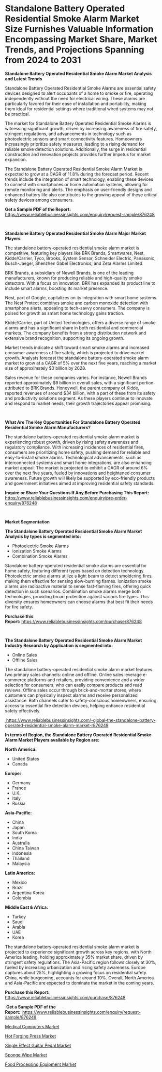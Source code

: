 <p><h1>Standalone Battery Operated Residential Smoke Alarm Market Size Furnishes Valuable Information Encompassing Market Share, Market Trends, and Projections Spanning from 2024 to 2031</h1></p><p><strong>Standalone Battery Operated Residential Smoke Alarm Market Analysis and Latest Trends</strong></p>
<p><p>Standalone Battery Operated Residential Smoke Alarms are essential safety devices designed to alert occupants of a home to smoke or fire, operating independently without the need for electrical wiring. These alarms are particularly favored for their ease of installation and portability, making them ideal for residential settings where traditional wired systems may not be practical.</p><p>The market for Standalone Battery Operated Residential Smoke Alarms is witnessing significant growth, driven by increasing awareness of fire safety, stringent regulations, and advancements in technology such as photoelectric sensors and smart connectivity features. Homeowners increasingly prioritize safety measures, leading to a rising demand for reliable smoke detection solutions. Additionally, the surge in residential construction and renovation projects provides further impetus for market expansion.</p><p>The Standalone Battery Operated Residential Smoke Alarm Market is expected to grow at a CAGR of 11.8% during the forecast period. Recent trends include the integration of smart technology, enabling these devices to connect with smartphones or home automation systems, allowing for remote monitoring and alerts. The emphasis on user-friendly designs and enhanced battery life also contributes to the growing appeal of these critical safety devices among consumers.</p></p>
<p><strong>Get a Sample PDF of the Report:&nbsp;</strong> <a href="https://www.reliablebusinessinsights.com/enquiry/request-sample/876248?utm_campaign=118&utm_medium=2&utm_source=Github&utm_content=ia&utm_term=16112024&utm_id=standalone-battery-operated-residential-smoke-alarm">https://www.reliablebusinessinsights.com/enquiry/request-sample/876248</a></p>
<p>&nbsp;</p>
<p><strong>Standalone Battery Operated Residential Smoke Alarm Major Market Players</strong></p>
<p><p>The standalone battery-operated residential smoke alarm market is competitive, featuring key players like BRK Brands, Smartwares, Nest, Kidde/Carrier, Tyco, Brooks, System Sensor, Schneider Electric, Panasonic, Busch-Jaeger, Shenzhen Gabel Electronics, and Zeta Alarms Limited. </p><p>BRK Brands, a subsidiary of Newell Brands, is one of the leading manufacturers, known for producing reliable and high-quality smoke detectors. With a focus on innovation, BRK has expanded its product line to include smart alarms, boosting its market presence. </p><p>Nest, part of Google, capitalizes on its integration with smart home systems. The Nest Protect combines smoke and carbon monoxide detection with smartphone alerts, appealing to tech-savvy consumers. The company is poised for growth as smart home technology gains traction.</p><p>Kidde/Carrier, part of United Technologies, offers a diverse range of smoke alarms and has a significant share in both residential and commercial markets. The company benefits from a strong distribution network and extensive brand recognition, supporting its ongoing growth.</p><p>Market trends indicate a shift toward smart smoke alarms and increased consumer awareness of fire safety, which is projected to drive market growth. Analysts forecast the standalone battery-operated smoke alarm market to grow at a CAGR of 5% over the next five years, reaching a market size of approximately $3 billion by 2028.</p><p>Sales revenue for these companies varies. For instance, Newell Brands reported approximately $9 billion in overall sales, with a significant portion attributed to BRK Brands. Honeywell, the parent company of Kidde, reported revenues of around $34 billion, with a part of these from its safety and productivity solutions segment. As these players continue to innovate and respond to market needs, their growth trajectories appear promising.</p></p>
<p>&nbsp;</p>
<p><strong>What Are The Key Opportunities For Standalone Battery Operated Residential Smoke Alarm Manufacturers?</strong></p>
<p><p>The standalone battery-operated residential smoke alarm market is experiencing robust growth, driven by rising safety awareness and regulatory compliance. With increasing incidences of residential fires, consumers are prioritizing home safety, pushing demand for reliable and easy-to-install smoke alarms. Technological advancements, such as interconnected systems and smart home integrations, are also enhancing market appeal. The market is projected to exhibit a CAGR of around 6% over the next five years, fueled by innovations and heightened consumer awareness. Future growth will likely be supported by eco-friendly products and government initiatives aimed at improving residential safety standards.</p></p>
<p><strong>Inquire or Share Your Questions If Any Before Purchasing This Report:</strong> <a href="https://www.reliablebusinessinsights.com/enquiry/pre-order-enquiry/876248?utm_campaign=118&utm_medium=2&utm_source=Github&utm_content=ia&utm_term=16112024&utm_id=standalone-battery-operated-residential-smoke-alarm">https://www.reliablebusinessinsights.com/enquiry/pre-order-enquiry/876248</a></p>
<p>&nbsp;</p>
<p><strong>Market Segmentation</strong></p>
<p><strong>The Standalone Battery Operated Residential Smoke Alarm Market Analysis by types is segmented into:</strong></p>
<p><ul><li>Photoelectric Smoke Alarms</li><li>Ionization Smoke Alarms</li><li>Combination Smoke Alarms</li></ul></p>
<p><p>Standalone battery-operated residential smoke alarms are essential for home safety, featuring different types based on detection technology. Photoelectric smoke alarms utilize a light beam to detect smoldering fires, making them effective for sensing slow-burning flames. Ionization smoke alarms use radioactive material to sense fast-flaming fires, offering quick detection in such scenarios. Combination smoke alarms merge both technologies, providing broad protection against various fire types. This diversity ensures homeowners can choose alarms that best fit their needs for fire safety.</p></p>
<p><strong>Purchase this Report:&nbsp;</strong><a href="https://www.reliablebusinessinsights.com/purchase/876248?utm_campaign=118&utm_medium=2&utm_source=Github&utm_content=ia&utm_term=16112024&utm_id=standalone-battery-operated-residential-smoke-alarm">https://www.reliablebusinessinsights.com/purchase/876248</a></p>
<p>&nbsp;</p>
<p><strong>The Standalone Battery Operated Residential Smoke Alarm Market Industry Research by Application is segmented into:</strong></p>
<p><ul><li>Online Sales</li><li>Offline Sales</li></ul></p>
<p><p>The standalone battery-operated residential smoke alarm market features two primary sales channels: online and offline. Online sales leverage e-commerce platforms and retailers, providing convenience and a wider selection for consumers, who can easily compare products and read reviews. Offline sales occur through brick-and-mortar stores, where customers can physically inspect alarms and receive personalized assistance. Both channels cater to safety-conscious homeowners, ensuring access to essential fire detection devices, helping enhance residential safety effectively.</p></p>
<p><a href="https://www.reliablebusinessinsights.com/-global-the-standalone-battery-operated-residential-smoke-alarm-market-r876248?utm_campaign=118&utm_medium=2&utm_source=Github&utm_content=ia&utm_term=16112024&utm_id=standalone-battery-operated-residential-smoke-alarm">&nbsp;https://www.reliablebusinessinsights.com/-global-the-standalone-battery-operated-residential-smoke-alarm-market-r876248</a></p>
<p><strong>In terms of Region, the Standalone Battery Operated Residential Smoke Alarm Market Players available by Region are:</strong></p>
<p>
    <p> <strong> North America: </strong>
        <ul>
            <li>United States</li>
            <li>Canada</li>
        </ul>
        </p> 
    <p> <strong> Europe: </strong>
        <ul>
            <li>Germany</li>
            <li>France</li>
            <li>U.K.</li>
            <li>Italy</li>
            <li>Russia</li>
        </ul>
        </p> 
    <p> <strong> Asia-Pacific: </strong>
        <ul>
            <li>China</li>
            <li>Japan</li>
            <li>South Korea</li>
            <li>India</li>
            <li>Australia</li>
            <li>China Taiwan</li>
            <li>Indonesia</li>
            <li>Thailand</li>
            <li>Malaysia</li>
        </ul>
        </p> 
    <p> <strong> Latin America: </strong>
        <ul>
            <li>Mexico</li>
            <li>Brazil</li>
            <li>Argentina Korea</li>
            <li>Colombia</li>
        </ul>
        </p> 
    <p> <strong> Middle East & Africa: </strong>
        <ul>
            <li>Turkey</li>
            <li>Saudi</li>
            <li>Arabia</li>
            <li>UAE</li>
            <li>Korea</li>
        </ul>
    </p>
    </p>
<p><p>The standalone battery-operated residential smoke alarm market is projected to experience significant growth across key regions, with North America leading, holding approximately 35% market share, driven by stringent safety regulations. The Asia-Pacific region follows closely at 30%, fueled by increasing urbanization and rising safety awareness. Europe captures about 25%, highlighting a growing focus on residential safety. China, while burgeoning, accounts for around 10%. Overall, North America and Asia-Pacific are expected to dominate the market in the coming years.</p></p>
<p><strong>Purchase this Report: </strong><a href="https://www.reliablebusinessinsights.com/purchase/876248?utm_campaign=118&utm_medium=2&utm_source=Github&utm_content=ia&utm_term=16112024&utm_id=standalone-battery-operated-residential-smoke-alarm">https://www.reliablebusinessinsights.com/purchase/876248</a></p>
<p>&nbsp;<strong>Get a Sample PDF of the Report:&nbsp;&nbsp;</strong><a href="https://www.reliablebusinessinsights.com/enquiry/request-sample/876248?utm_campaign=118&utm_medium=2&utm_source=Github&utm_content=ia&utm_term=16112024&utm_id=standalone-battery-operated-residential-smoke-alarm">https://www.reliablebusinessinsights.com/enquiry/request-sample/876248</a></p>
<p><strong></strong></p>
<p><p><a href="https://issuu.com/reportprime-2/docs/medical-computers-market-size-2030._4a4d87467a9245?utm_campaign=118&utm_medium=2&utm_source=Github&utm_content=ia&utm_term=16112024&utm_id=standalone-battery-operated-residential-smoke-alarm">Medical Computers Market</a></p><p><a href="https://www.linkedin.com/pulse/hot-forging-press-market-research-report-exploring-size-revenue-sploc?utm_campaign=118&utm_medium=2&utm_source=Github&utm_content=ia&utm_term=16112024&utm_id=standalone-battery-operated-residential-smoke-alarm">Hot Forging Press Market</a></p><p><a href="https://github.com/HobertDavis43/Market-Research-Report-List-1/blob/main/single-effect-guitar-pedal-market.md?utm_campaign=118&utm_medium=2&utm_source=Github&utm_content=ia&utm_term=16112024&utm_id=standalone-battery-operated-residential-smoke-alarm">Single Effect Guitar Pedal Market</a></p><p><a href="https://github.com/AlisaRowe24/Market-Research-Report-List-1/blob/main/sponge-wipe-market.md?utm_campaign=118&utm_medium=2&utm_source=Github&utm_content=ia&utm_term=16112024&utm_id=standalone-battery-operated-residential-smoke-alarm">Sponge Wipe Market</a></p><p><a href="https://www.linkedin.com/pulse/food-processing-equipment-market-research-report-exploring-size-daf7c?utm_campaign=118&utm_medium=2&utm_source=Github&utm_content=ia&utm_term=16112024&utm_id=standalone-battery-operated-residential-smoke-alarm">Food Processing Equipment Market</a></p></p>